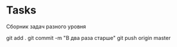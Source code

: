 # Tasks
Сборник задач разного уровня

git add .
git commit -m "В два раза старше"
git push origin master
